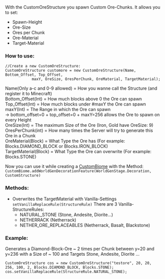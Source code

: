 With the CustomOreStructure you spawn Custom Ore-Chunks.
It allows you to set:
  - Spawn-Height
  - Ore-Size
  - Ores per Chunk
  - Ore-Material
  - Target-Material



### How to use:

```
//Create a new CustomOreStructure:
CustomOreStructure customore = new CustomOreStructure(Name, Bottom_Offset, Top_Offset,
			maxY, OreSize, OresPerChunk, OreMaterial, TargetMaterial);    
```
Name(Only a-c and 0-9 allowed) = How you wanne call the Structure (and register it to Minecraft)<br>
Bottom_Offset(Int) = How much blocks above 0 the Ore can spawn<br>
Top_Offset(Int) = How much blocks under #maxY the Ore can spawn<br>
maxY(Int) = The Range in which the Ore can spawn<br>
-> bottom_offset=0 + top_offset=0 + maxY=256 allows the Ore to spawn on every Height<br>
OreSize(Int) = The maximum Size of the Ore (Iron, Gold have OreSize: 9)<br>
OresPerChunk(int) = How many times the Server will try to generate this Ore in a Chunk<br>
OreMaterial(Block) = What Type the Ore has (For example: Blocks.DIAMOND_BLOCK or Blocks.IRON_BLOCK)<br>
TargetMaterial(Block) = What Type the Ore can overwrite (For example: Blocks.STONE)<br>

Now you can use it while creating a [CustomBiome] with the Method: <br>
```CustomBiome.addWorldGenDecorationFeature(WorldGenStage.Decoration, CustomStructure)```


### Methods:
  - Overwrites the TargetMaterial with Vanilla-Settings
    ```setVanillaReplaceRule(StructureRule)```
    There are 3 Vanilla-StructureRules:
      - NATURAL_STONE (Stone, Andesite, Diorite...)
      - NETHERRACK (Netherrack)
      - NETHER_ORE_REPLACEABLES (Netherrack, Basalt, Blackstone)

### Example:
Generates a Diamond-Block-Ore ~ 2 times per Chunk between y=20 and y=236 with a Size of ~ 100 and Targets Stone, Andesite, Diorite ...
```
CustomOreStructure cos = new CustomOreStructure("testore", 20, 20, 256, 100, 2, Blocks.DIAMOND_BLOCK, Blocks.STONE);
cos.setVanillaReplaceRule(StructureRule.NATURAL_STONE);
```

[CustomBiome]: https://github.com/FreeSoccerHDX/AdvancedWorldCreatorAPI/blob/main/Methods/CustomBiome.md
  
